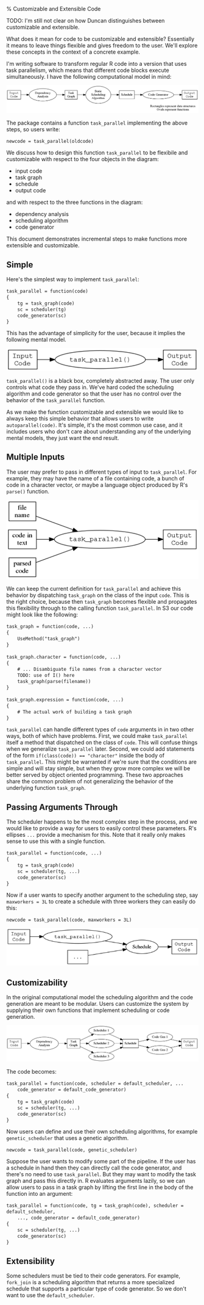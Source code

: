% Customizable and Extensible Code

TODO: I'm still not clear on how Duncan distinguishes between customizable
and extensible.

What does it mean for code to be customizable and extensible? Essentially
it means to leave things flexible and gives freedom to the user. We'll
explore these concepts in the context of a concrete example.

I'm writing software to transform regular R code into a version that uses
task parallelism, which means that different code blocks execute
simultaneously. I have the following computational model in mind:

![basic model](basic_model.png)

The package contains a function `task_parallel` implementing the above
steps, so users write:

```{r}
newcode = task_parallel(oldcode)
```

We discuss how to design this function `task_parallel` to be flexibile and
customizable with respect to the four objects in the diagram:

- input code
- task graph
- schedule
- output code

and with respect to the three functions in the diagram:

- dependency analysis
- scheduling algorithm
- code generator

This document demonstrates incremental steps to make functions more
extensible and customizable.


## Simple

Here's the simplest way to implement `task_parallel`:

```{r}
task_parallel = function(code)
{
    tg = task_graph(code)
    sc = scheduler(tg)
    code_generator(sc)
}
```

This has the advantage of simplicity for the user, because it implies the
following mental model.

![simple model](simple.png)

`task_parallel()` is a black box, completely abstracted away. 
The user only controls what code they pass in. We've hard coded the
scheduling algorithm and code generator so that the user has no control
over the behavior of the `task_parallel` function.

As we make the function customizable and extensible we would like to always
keep this simple behavior that allows users to write `autoparallel(code)`.
It's simple, it's the most common use case, and it includes users who don't
care about understanding any of the underlying mental models, they just
want the end result.


## Multiple Inputs

The user may prefer to pass in different types of input to `task_parallel`.
For example, they may have the name of a file containing code,
a bunch of code in a character vector,
or maybe a language object produced by R's `parse()` function.

![multiple inputs model](multiple_inputs.png)

We can keep the current definition for `task_parallel` and achieve this
behavior by dispatching `task_graph` on the class of the
input `code`. This is the right choice, because then `task_graph` becomes
flexible and propagates this flexibility through to the calling function
`task_parallel`. In S3 our code might look like the following:

```{r}
task_graph = function(code, ...)
{
    UseMethod("task_graph")
}

task_graph.character = function(code, ...)
{
    # ... Disambiguate file names from a character vector
    TODO: use of I() here
    task_graph(parse(filename))
}
    
task_graph.expression = function(code, ...)
{
    # The actual work of building a task graph
}
```


`task_parallel` can handle different types of `code` arguments in 
in two other ways, both of which have
problems. First, we could make `task_parallel` itself a method that
dispatched on the class of `code`. This will confuse things when we
generalize `task_parallel` later. Second, we could add statements of the
form `if(class(code)) == "character"` inside the body of `task_parallel`.
This might be warranted if we're sure that the conditions are simple and
will stay simple, but when they grow more complex we will be better
served by object oriented programming. These two approaches share the
common problem of not generalizing the behavior of the underlying function
`task_graph`.

## Passing Arguments Through

The scheduler happens to be the most complex step in the process, and we
would like to provide a way for users to easily control these parameters.
R's ellipses `...` provide a mechanism for this.
Note that it really only makes sense to use this with a single function.

```{r}
task_parallel = function(code, ...)
{
    tg = task_graph(code)
    sc = scheduler(tg, ...)
    code_generator(sc)
}
```

Now if a user wants to specify another argument to the scheduling step, say
`maxworkers = 3L` to create a schedule with three workers they can easily
do this:

```{r}
newcode = task_parallel(code, maxworkers = 3L)
```

![dots model](dots_model.png)


## Customizability

In the original computational model the scheduling algorithm and the code
generation are meant to be modular. Users can customize the
system by supplying their own functions that implement scheduling or code
generation.

![modular model](modular_model.png)

The code becomes:

```{r}
task_parallel = function(code, scheduler = default_scheduler, ...
    code_generator = default_code_generator)
{
    tg = task_graph(code)
    sc = scheduler(tg, ...)
    code_generator(sc)
}
```

Now users can define and use their own scheduling algorithms, for example
`genetic_scheduler` that uses a genetic algorithm.

```{r}
newcode = task_parallel(code, genetic_scheduler)
```

Suppose the user wants to modify some part of the pipeline. If the user has
a schedule in hand then they can directly call the code generator, and
there's no need to use `task_parallel`. But they may want to modify the
task graph and pass this directly in. R evaluates arguments lazily, so we
can allow users to pass in a task graph by lifting the first line in the
body of the function into an argument:

```{r}
task_parallel = function(code, tg = task_graph(code), scheduler = default_scheduler,
    ..., code_generator = default_code_generator)
{
    sc = scheduler(tg, ...)
    code_generator(sc)
}
```


## Extensibility

Some schedulers must be tied to their code generators. For example,
`fork_join` is a scheduling algorithm that returns a more specialized
schedule that supports a particular type of code generator. So we don't
want to use the `default_scheduler`.
